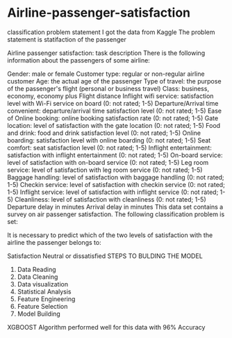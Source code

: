 # Airline-passenger-satisfaction
classification problem statement 
I got the data from Kaggle 
The problem statement is statifaction of the passenger

Airline passenger satisfaction: task description
There is the following information about the passengers of some airline:

Gender: male or female
Customer type: regular or non-regular airline customer
Age: the actual age of the passenger
Type of travel: the purpose of the passenger's flight (personal or business travel)
Class: business, economy, economy plus
Flight distance
Inflight wifi service: satisfaction level with Wi-Fi service on board (0: not rated; 1-5)
Departure/Arrival time convenient: departure/arrival time satisfaction level (0: not rated; 1-5)
Ease of Online booking: online booking satisfaction rate (0: not rated; 1-5)
Gate location: level of satisfaction with the gate location (0: not rated; 1-5)
Food and drink: food and drink satisfaction level (0: not rated; 1-5)
Online boarding: satisfaction level with online boarding (0: not rated; 1-5)
Seat comfort: seat satisfaction level (0: not rated; 1-5)
Inflight entertainment: satisfaction with inflight entertainment (0: not rated; 1-5)
On-board service: level of satisfaction with on-board service (0: not rated; 1-5)
Leg room service: level of satisfaction with leg room service (0: not rated; 1-5)
Baggage handling: level of satisfaction with baggage handling (0: not rated; 1-5)
Checkin service: level of satisfaction with checkin service (0: not rated; 1-5)
Inflight service: level of satisfaction with inflight service (0: not rated; 1-5)
Cleanliness: level of satisfaction with cleanliness (0: not rated; 1-5)
Departure delay in minutes
Arrival delay in minutes
This data set contains a survey on air passenger satisfaction. The following classification problem is set:

It is necessary to predict which of the two levels of satisfaction with the airline the passenger belongs to:

Satisfaction
Neutral or dissatisfied
STEPS TO BULDING THE MODEL
1) Data Reading
2) Data Cleaning
3) Data visualization
4) Statistical Analysis
5) Feature Engineering
6) Feature Selection
7) Model Building

XGBOOST Algorithm performed well for this data with 96% Accuracy
